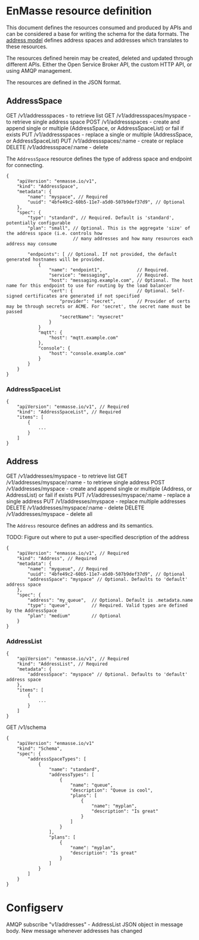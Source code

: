 # EnMasse resource definition

This document defines the resources consumed and produced by APIs and can be considered a base for writing the schema for the data formats. The [address model](model.md) defines address spaces and addresses which translates to these resources.

The resources defined herein may be created, deleted and updated through different APIs. Either the
Open Service Broker API, the custom HTTP API, or using AMQP management.

The resources are defined in the JSON format. 

## AddressSpace

GET    /v1/addressspaces         - to retrieve list 
GET    /v1/addressspaces/myspace - to retrieve single address space
POST   /v1/addressspaces         - create and append single or multiple (AddressSpace, or AddressSpaceList) or fail if exists
PUT    /v1/addressspaces         - replace a single or multiple (AddressSpace, or AddressSpaceList) 
PUT    /v1/addressspaces/:name   - create or replace
DELETE /v1/addressspace/:name    - delete


The `AddressSpace` resource defines the type of address space and endpoint for connecting.

```
{
    "apiVersion": "enmasse.io/v1",
    "kind": "AddressSpace",
    "metadata": {
        "name": "myspace", // Required
        "uuid": "4bfe49c2-60b5-11e7-a5d0-507b9def37d9", // Optional
    },
    "spec": {
        "type": "standard", // Required. Default is 'standard', potentially configurable
        "plan": "small", // Optional. This is the aggregate 'size' of the address space (i.e. controls how
                         // many addresses and how many resources each address may consume

        "endpoints": [ // Optional. If not provided, the default generated hostnames will be provided. 
            {
                "name": "endpoint1",             // Required.
                "service": "messaging",          // Required. 
                "host": "messaging.example.com", // Optional. The host name for this endpoint to use for routing by the load balancer
                "cert": {                        // Optional. Self-signed certificates are generated if not specified
                    "provider": "secret",        // Provider of certs may be through secrets or ACME. For 'secret', the secret name must be passed
                    "secretName": "mysecret"
                }
            }
            "mqtt": {
                "host": "mqtt.example.com"
            },
            "console": {
                "host": "console.example.com"
            }
        }
    }
}
```

### AddressSpaceList

```
{
    "apiVersion": "enmasse.io/v1", // Required
    "kind": "AddressSpaceList", // Required
    "items": [
        {
            ...
        }
    ]
}
```

## Address

GET    /v1/addresses/myspace           - to retrieve list 
GET    /v1/addresses/myspace/:name     - to retrieve single address
POST   /v1/addresses/myspace           - create and append single or multiple (Address, or AddressList) or fail if exists
PUT    /v1/addresses/myspace/:name     - replace a single address
PUT    /v1/addresses/myspace           - replace multiple addresses 
DELETE /v1/addresses/myspace/:name     - delete
DELETE /v1/addresses/myspace           - delete all

The `Address` resource defines an address and its semantics.

TODO: Figure out where to put a user-specified description of the address

```
{
    "apiVersion": "enmasse.io/v1", // Required
    "kind": "Address", // Required
    "metadata": {
        "name": "myqueue", // Required
        "uuid": "4bfe49c2-60b5-11e7-a5d0-507b9def37d9", // Optional
        "addressSpace": "myspace" // Optional. Defaults to 'default' address space
    },
    "spec": {
        "address": "my_queue",  // Optional. Default is .metadata.name
        "type": "queue",        // Required. Valid types are defined by the AddressSpace
        "plan": "medium"        // Optional
    }
}
```

### AddressList

```
{
    "apiVersion": "enmasse.io/v1", // Required
    "kind": "AddressList", // Required
    "metadata": {
        "addressSpace": "myspace" // Optional. Defaults to 'default' address space
    },
    "items": [
        {
            ...
        }
    ]
}
```


GET /v1/schema
```
{
    "apiVersion": "enmasse.io/v1"
    "kind": "Schema",
    "spec": {
        "addressSpaceTypes": [
            {
                "name": "standard",
                "addressTypes": [
                    {
                        "name": "queue",
                        "description": "Queue is cool",
                        "plans": [
                            {
                                "name": "myplan",
                                "description": "Is great"
                            }
                        ]
                    }
                ],
                "plans": [
                    {
                        "name": "myplan",
                        "description": "Is great"
                    }
                ]
            }
        ]
    }
}
```
# Configserv

AMQP subscribe "v1/addresses" - AddressList JSON object in message body. New message whenever addresses has changed
